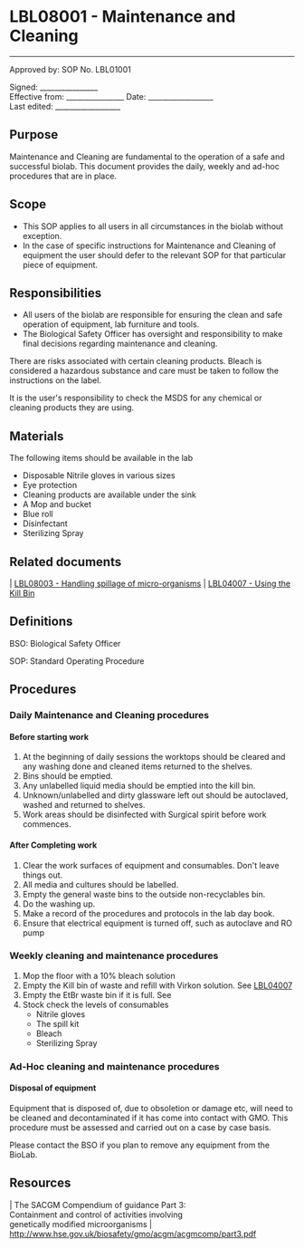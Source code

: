# LBL08001 - Maintenance and Cleaning

 ------
  Approved by:             SOP No. LBL01001

  Signed: 
  \_\_\_\_\_\_\_\_\_\_\_\_\_\_\_\_    
  Effective from:
\_\_\_\_\_\_\_\_\_\_\_\_\_\_\_\_
  Date: 
  \_\_\_\_\_\_\_\_\_\_\_\_\_\_\_\_\_\_   
  Last edited:
 \_\_\_\_\_\_\_\_\_\_\_\_\_\_\_\_\_\_
  

## Purpose

Maintenance and Cleaning are fundamental to the operation of a safe and
successful biolab. This document provides the daily, weekly and ad-hoc
procedures that are in place.

## Scope

-   This SOP applies to all users in all circumstances in the biolab
    without exception.
-   In the case of specific instructions for Maintenance and Cleaning of
    equipment the user should defer to the relevant SOP for that
    particular piece of equipment.

## Responsibilities

-   All users of the biolab are responsible for ensuring the clean and
    safe operation of equipment, lab furniture and tools.
-   The Biological Safety Officer has oversight and responsibility to
    make final decisions regarding maintenance and cleaning.

There are risks associated with certain cleaning products. Bleach is
considered a hazardous substance and care must be taken to follow the
instructions on the label.

It is the user\'s responsibility to check the MSDS for any chemical or
cleaning products they are using.

## Materials

The following items should be available in the lab

-   Disposable Nitrile gloves in various sizes
-   Eye protection
-   Cleaning products are available under the sink
-   A Mop and bucket
-   Blue roll
-   Disinfectant
-   Sterilizing Spray

## Related documents

| [LBL08003 - Handling spillage of micro-organisms](lbl08003.md)
| [LBL04007 - Using the Kill Bin](lbl04007.md)

## Definitions

BSO:   Biological Safety Officer

SOP:   Standard Operating Procedure

## Procedures

### Daily Maintenance and Cleaning procedures

#### Before starting work

1.  At the beginning of daily sessions the worktops should be cleared
    and any washing done and cleaned items returned to the shelves.
2.  Bins should be emptied.
3.  Any unlabelled liquid media should be emptied into the kill bin.
4.  Unknown/unlabelled and dirty glassware left out should be
    autoclaved, washed and returned to shelves.
5.  Work areas should be disinfected with Surgical spirit before work
    commences.

#### After Completing work

1.  Clear the work surfaces of equipment and consumables. Don\'t leave
    things out.
2.  All media and cultures should be labelled.
3.  Empty the general waste bins to the outside non-recyclables bin.
4.  Do the washing up.
5.  Make a record of the procedures and protocols in the lab day book.
6.  Ensure that electrical equipment is turned off, such as autoclave
    and RO pump

### Weekly cleaning and maintenance procedures

1.  Mop the floor with a 10% bleach solution
2.  Empty the Kill bin of waste and refill with Virkon solution. See
    [LBL04007](lbl04007.md)
3.  Empty the EtBr waste bin if it is full. See
4.  Stock check the levels of consumables
    -   Nitrile gloves
    -   The spill kit
    -   Bleach
    -   Sterilizing Spray

### Ad-Hoc cleaning and maintenance procedures

#### Disposal of equipment

Equipment that is disposed of, due to obsoletion or damage etc, will
need to be cleaned and decontaminated if it has come into contact with
GMO. This procedure must be assessed and carried out on a case by case
basis.

Please contact the BSO if you plan to remove any equipment from the
BioLab.

## Resources

| The SACGM Compendium of guidance Part 3:
  Containment and control of activities involving
  genetically modified microorganisms
| <http://www.hse.gov.uk/biosafety/gmo/acgm/acgmcomp/part3.pdf>
